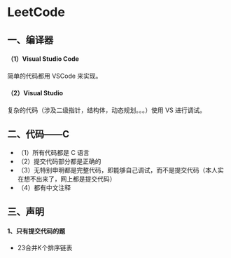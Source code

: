 # LeetCode

## 一、编译器
#### （1）Visual Studio Code

简单的代码都用 VSCode 来实现。

#### （2）Visual Studio

复杂的代码（涉及二级指针，结构体，动态规划。。。）使用 VS 进行调试。

## 二、代码——C
+ （1）所有代码都是 C 语言
+ （2）提交代码部分都是正确的
+ （3）无特别申明都是完整代码，即能够自己调试，而不是提交代码（本人实在想不出来了，网上都是提交代码）
+ （4）都有中文注释

## 三、声明
#### 1、只有提交代码的题
+ 23合并K个排序链表
